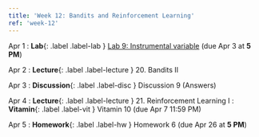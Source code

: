 ```yaml
---
title: 'Week 12: Bandits and Reinforcement Learning'
ref: 'week-12'
---
```


Apr 1
: **Lab**{: .label .label-lab } [Lab 9: Instrumental variable](http://data102.datahub.berkeley.edu/hub/user-redirect/git-pull?repo=https%3A%2F%2Fgithub.com%2Fds-102%2Fsp24-materials&urlpath=lab%2Ftree%2Fsp24-materials%2Flab%2Flab09%2Flab09.ipynb&branch=main) (due Apr 3 at **5 PM**)

Apr 2
: **Lecture**{: .label .label-lecture } 20. Bandits II

Apr 3
: **Discussion**{: .label .label-disc } Discussion 9 (Answers)

Apr 4
: **Lecture**{: .label .label-lecture } 21. Reinforcement Learning I
: **Vitamin**{: .label .label-vit } Vitamin 10 (due Apr 7 11:59 PM)

Apr 5
: **Homework**{: .label .label-hw } Homework 6 (due Apr 26 at **5 PM**)